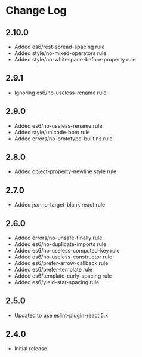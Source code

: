 # Change Log

## 2.10.0
- Added es6/rest-spread-spacing rule
- Added style/no-mixed-operators rule
- Added style/no-whitespace-before-property rule


## 2.9.1
- Ignoring es6/no-useless-rename rule

## 2.9.0
- Added es6/no-useless-rename rule
- Added style/unicode-bom rule
- Added errors/no-prototype-builtins rule

## 2.8.0
- Added object-property-newline style rule

## 2.7.0
- Added jsx-no-target-blank react rule

## 2.6.0
- Added errors/no-unsafe-finally rule
- Added es6/no-duplicate-imports rule
- Added es6/no-useless-computed-key rule
- Added es6/no-useless-constructor rule
- Added es6/prefer-arrow-callback rule
- Added es6/prefer-template rule
- Added es6/template-curly-spacing rule
- Added es6/yield-star-spacing rule

## 2.5.0
- Updated to use eslint-plugin-react 5.x

## 2.4.0
- Initial release
